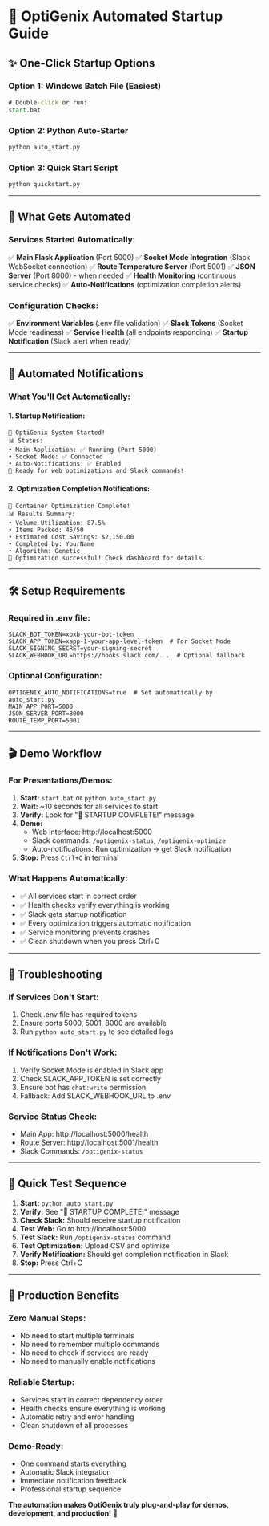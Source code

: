 # 🚀 OptiGenix Automated Startup Guide

## ✨ **One-Click Startup Options**

### **Option 1: Windows Batch File (Easiest)**
```cmd
# Double-click or run:
start.bat
```

### **Option 2: Python Auto-Starter**
```cmd
python auto_start.py
```

### **Option 3: Quick Start Script**
```cmd
python quickstart.py
```

---

## 🎯 **What Gets Automated**

### **Services Started Automatically:**
✅ **Main Flask Application** (Port 5000)
✅ **Socket Mode Integration** (Slack WebSocket connection)
✅ **Route Temperature Server** (Port 5001) 
✅ **JSON Server** (Port 8000) - when needed
✅ **Health Monitoring** (continuous service checks)
✅ **Auto-Notifications** (optimization completion alerts)

### **Configuration Checks:**
✅ **Environment Variables** (.env file validation)
✅ **Slack Tokens** (Socket Mode readiness)
✅ **Service Health** (all endpoints responding)
✅ **Startup Notification** (Slack alert when ready)

---

## 📱 **Automated Notifications**

### **What You'll Get Automatically:**

#### **1. Startup Notification:**
```
🚀 OptiGenix System Started!
📊 Status:
• Main Application: ✅ Running (Port 5000)
• Socket Mode: ✅ Connected
• Auto-Notifications: ✅ Enabled
🎯 Ready for web optimizations and Slack commands!
```

#### **2. Optimization Completion Notifications:**
```
🎉 Container Optimization Complete!
📊 Results Summary:
• Volume Utilization: 87.5%
• Items Packed: 45/50
• Estimated Cost Savings: $2,150.00
• Completed by: YourName
• Algorithm: Genetic
🚀 Optimization successful! Check dashboard for details.
```

---

## 🛠️ **Setup Requirements**

### **Required in .env file:**
```env
SLACK_BOT_TOKEN=xoxb-your-bot-token
SLACK_APP_TOKEN=xapp-1-your-app-level-token  # For Socket Mode
SLACK_SIGNING_SECRET=your-signing-secret
SLACK_WEBHOOK_URL=https://hooks.slack.com/...  # Optional fallback
```

### **Optional Configuration:**
```env
OPTIGENIX_AUTO_NOTIFICATIONS=true  # Set automatically by auto_start.py
MAIN_APP_PORT=5000
JSON_SERVER_PORT=8000
ROUTE_TEMP_PORT=5001
```

---

## 🎬 **Demo Workflow**

### **For Presentations/Demos:**
1. **Start:** `start.bat` or `python auto_start.py`
2. **Wait:** ~10 seconds for all services to start
3. **Verify:** Look for "🎉 STARTUP COMPLETE!" message
4. **Demo:** 
   - Web interface: http://localhost:5000
   - Slack commands: `/optigenix-status`, `/optigenix-optimize`
   - Auto-notifications: Run optimization → get Slack notification
5. **Stop:** Press `Ctrl+C` in terminal

### **What Happens Automatically:**
- ✅ All services start in correct order
- ✅ Health checks verify everything is working
- ✅ Slack gets startup notification
- ✅ Every optimization triggers automatic notification
- ✅ Service monitoring prevents crashes
- ✅ Clean shutdown when you press Ctrl+C

---

## 🔧 **Troubleshooting**

### **If Services Don't Start:**
1. Check .env file has required tokens
2. Ensure ports 5000, 5001, 8000 are available
3. Run `python auto_start.py` to see detailed logs

### **If Notifications Don't Work:**
1. Verify Socket Mode is enabled in Slack app
2. Check SLACK_APP_TOKEN is set correctly
3. Ensure bot has `chat:write` permission
4. Fallback: Add SLACK_WEBHOOK_URL to .env

### **Service Status Check:**
- Main App: http://localhost:5000/health
- Route Server: http://localhost:5001/health
- Slack Commands: `/optigenix-status`

---

## 🎯 **Quick Test Sequence**

1. **Start:** `python auto_start.py`
2. **Verify:** See "🎉 STARTUP COMPLETE!" message
3. **Check Slack:** Should receive startup notification
4. **Test Web:** Go to http://localhost:5000
5. **Test Slack:** Run `/optigenix-status` command
6. **Test Optimization:** Upload CSV and optimize
7. **Verify Notification:** Should get completion notification in Slack
8. **Stop:** Press Ctrl+C

---

## 🚀 **Production Benefits**

### **Zero Manual Steps:**
- No need to start multiple terminals
- No need to remember multiple commands
- No need to check if services are ready
- No need to manually enable notifications

### **Reliable Startup:**
- Services start in correct dependency order
- Health checks ensure everything is working
- Automatic retry and error handling
- Clean shutdown of all processes

### **Demo-Ready:**
- One command starts everything
- Automatic Slack integration
- Immediate notification feedback
- Professional startup sequence

**The automation makes OptiGenix truly plug-and-play for demos, development, and production! 🎉**
